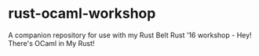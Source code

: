 # rust-ocaml-workshop
A companion repository for use with my Rust Belt Rust '16 workshop - Hey! There's OCaml in My Rust!
